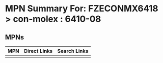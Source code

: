 



# MPN Summary For: FZECONMX6418 > con-molex : 6410-08

## MPNs
  

|MPN|Direct Links|Search Links|
| :--- | :--- | :--- |
||||
